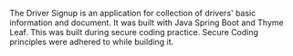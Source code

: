 The Driver Signup is an application for collection of drivers' basic information and document.
It was built with Java Spring Boot and Thyme Leaf.
This was built during secure coding practice.
Secure Coding principles were adhered to while building it.
